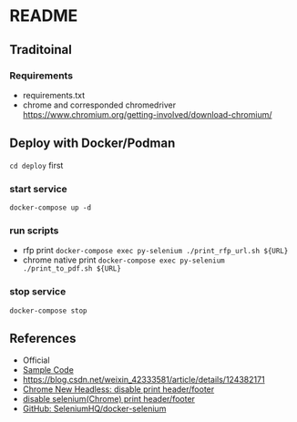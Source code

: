 # README

## Traditoinal

### Requirements
+ requirements.txt
+ chrome and corresponded chromedriver
  https://www.chromium.org/getting-involved/download-chromium/ 

## Deploy with Docker/Podman
`cd deploy` first

### start service
`docker-compose up -d`

### run scripts
+ rfp print `docker-compose exec py-selenium ./print_rfp_url.sh ${URL}`
+ chrome native print `docker-compose exec py-selenium ./print_to_pdf.sh ${URL}`

### stop service
`docker-compose stop`

## References
+ Official
+ [Sample Code](https://github.com/SeleniumHQ/seleniumhq.github.io/blob/trunk/examples/python/tests/drivers/test_remote_webdriver.py)
+ https://blog.csdn.net/weixin_42333581/article/details/124382171
+ [Chrome New Headless: disable print header/footer](https://stackoverflow.com/questions/55418415/disable-chromes-default-headers-footers-in-headless-print-to-pdf)
+ [disable selenium(Chrome) print header/footer](https://stackoverflow.com/questions/60609330/how-do-i-disable-headers-and-footers-selenium-printing)
+ [GitHub: SeleniumHQ/docker-selenium](https://github.com/SeleniumHQ/docker-selenium)
